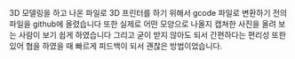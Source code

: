 3D 모델링을 하고 나온 파일로 3D 프린터를 하기 위해서 gcode 파일로 변환하기 전의 파일을 github에 올렸습니다
또한 실제로 어떤 모양으로 나올지 캡쳐한 사진을 올려 보는 사람이 보기 쉽게 하였습니다
그리고 굳이 받지 않아도 되서 간편하다는 편리성 또한 있어 협을 하였을 때 빠르게 피드백이 되서 괜찮은 방법이었습니다.
